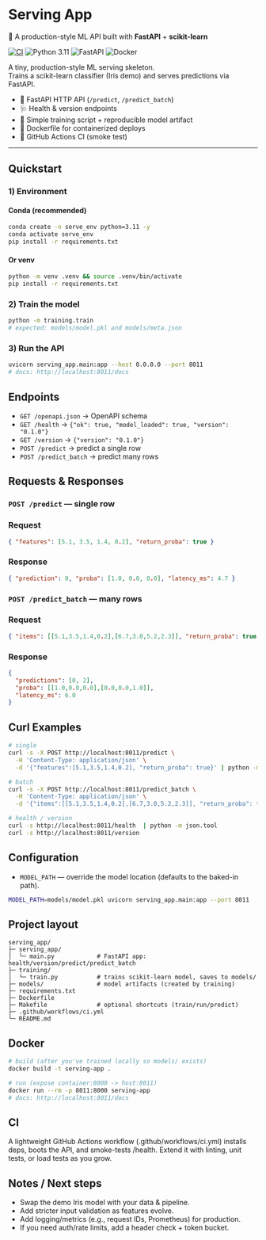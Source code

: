 # Serving App  
🚀 A production-style ML API built with **FastAPI** + **scikit-learn**

[![CI](https://github.com/KyleSDeveloper/serving_app/actions/workflows/ci-pr.yml/badge.svg)](https://github.com/KyleSDeveloper/serving_app/actions/workflows/ci-pr.yml)
![Python 3.11](https://img.shields.io/badge/Python-3.11-blue)
![FastAPI](https://img.shields.io/badge/FastAPI-ready-teal)
![Docker](https://img.shields.io/badge/Docker-ready-informational)


A tiny, production-style ML serving skeleton.  
Trains a scikit-learn classifier (Iris demo) and serves predictions via FastAPI.

- 🚀 FastAPI HTTP API (`/predict`, `/predict_batch`)
- 🩺 Health & version endpoints
- 🧪 Simple training script + reproducible model artifact
- 🐳 Dockerfile for containerized deploys
- 🤖 GitHub Actions CI (smoke test)

---

## Quickstart

### 1) Environment

#### Conda (recommended)
```bash
conda create -n serve_env python=3.11 -y
conda activate serve_env
pip install -r requirements.txt
```
#### Or venv
```bash
python -m venv .venv && source .venv/bin/activate
pip install -r requirements.txt
```
### 2) Train the model
```bash
python -m training.train
# expected: models/model.pkl and models/meta.json
```
### 3) Run the API
```bash
uvicorn serving_app.main:app --host 0.0.0.0 --port 8011
# docs: http://localhost:8011/docs
```

## Endpoints
- `GET /openapi.json` → OpenAPI schema
- `GET /health`  → `{"ok": true, "model_loaded": true, "version": "0.1.0"}`
- `GET /version` → `{"version": "0.1.0"}`
- `POST /predict` → predict a single row
- `POST /predict_batch` → predict many rows

## Requests & Responses

### `POST /predict` — single row

### Request
```json
{ "features": [5.1, 3.5, 1.4, 0.2], "return_proba": true }
```

### Response
```json
{ "prediction": 0, "proba": [1.0, 0.0, 0.0], "latency_ms": 4.7 }
```

### `POST /predict_batch` — many rows


### Request
```json
{ "items": [[5.1,3.5,1.4,0.2],[6.7,3.0,5.2,2.3]], "return_proba": true }
```

### Response
```json
{
  "predictions": [0, 2],
  "proba": [[1.0,0.0,0.0],[0.0,0.0,1.0]],
  "latency_ms": 6.0
}
```

## Curl Examples
```bash
# single
curl -s -X POST http://localhost:8011/predict \
  -H 'Content-Type: application/json' \
  -d '{"features":[5.1,3.5,1.4,0.2], "return_proba": true}' | python -m json.tool

# batch
curl -s -X POST http://localhost:8011/predict_batch \
  -H 'Content-Type: application/json' \
  -d '{"items":[[5.1,3.5,1.4,0.2],[6.7,3.0,5.2,2.3]], "return_proba": true}' | python -m json.tool

# health / version
curl -s http://localhost:8011/health  | python -m json.tool
curl -s http://localhost:8011/version
```

## Configuration
- `MODEL_PATH` — override the model location (defaults to the baked-in path).
```bash
MODEL_PATH=models/model.pkl uvicorn serving_app.main:app --port 8011
```

## Project layout
```text
serving_app/
├─ serving_app/
│  └─ main.py            # FastAPI app: health/version/predict/predict_batch
├─ training/
│  └─ train.py           # trains scikit-learn model, saves to models/
├─ models/               # model artifacts (created by training)
├─ requirements.txt
├─ Dockerfile
├─ Makefile              # optional shortcuts (train/run/predict)
├─ .github/workflows/ci.yml
└─ README.md
```

## Docker
```bash
# build (after you've trained locally so models/ exists)
docker build -t serving-app .

# run (expose container:8000 -> host:8011)
docker run --rm -p 8011:8000 serving-app
# docs: http://localhost:8011/docs
```

## CI

A lightweight GitHub Actions workflow (.github/workflows/ci.yml) installs deps, boots the API, and smoke-tests /health. Extend it with linting, unit tests, or load tests as you grow.

## Notes / Next steps
- Swap the demo Iris model with your data & pipeline.
- Add stricter input validation as features evolve.
- Add logging/metrics (e.g., request IDs, Prometheus) for production.
- If you need auth/rate limits, add a header check + token bucket.













